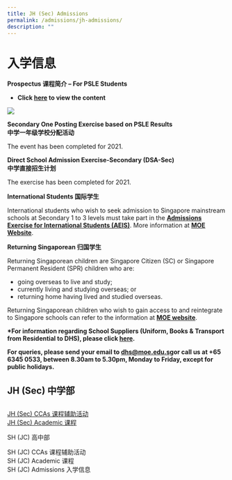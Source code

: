 ```yaml
---
title: JH (Sec) Admissions
permalink: /admissions/jh-admissions/
description: ""
---
```



**入学信息**
========

**Prospectus 课程简介 – For PSLE Students**

*   **Click [here](https://dunmanhigh.moe.edu.sg/wp-content/themes/dhs/assets/flipbook/Dunman-High-School-Prospectus-2020/) to view the content**

![](https://dunmanhigh.moe.edu.sg/wp-content/uploads/2020/05/DHS-School-Prospectus-2020.png)

**Secondary One Posting Exercise based on PSLE Results  
中学一年级学校分配活动**

The event has been completed for 2021.

**Direct School Admission Exercise-Secondary (DSA-Sec)  
中学直接招生计划**

The exercise has been completed for 2021.

**International Students 国际学生**

International students who wish to seek admission to Singapore mainstream schools at Secondary 1 to 3 levels must take part in the [**Admissions Exercise for International Students (AEIS)**](https://www.moe.gov.sg/admissions/international-students/admissions-exercise). More information at **[MOE Website](https://www.moe.gov.sg/admissions/international-students)**.

**Returning Singaporean 归国学生**

Returning Singaporean children are Singapore Citizen (SC) or Singapore Permanent Resident (SPR) children who are:

*   going overseas to live and study;
*   currently living and studying overseas; or
*   returning home having lived and studied overseas.

Returning Singaporean children who wish to gain access to and reintegrate to Singapore schools can refer to the information at [**MOE website**](https://www.moe.gov.sg/admissions/returning-singaporeans).

**\*For information regarding School Suppliers (Uniform, Books & Transport from Residential to DHS), please click [here](https://dunmanhigh.moe.edu.sg/administration/school-suppliers/).**

**For queries, please send your email to [dhs@moe.edu.sg](mailto:dhs@moe.edu.sg)or call us at +65 6345 0533, between 8.30am to 5.30pm, Monday to Friday, except for public holidays.**

## JH (Sec) 中学部
## 
[JH (Sec) CCAs 课程辅助活动](https://dunmanhigh.moe.edu.sg/jh-cca/)
[<br>JH (Sec) Academic 课程](https://dunmanhigh.moe.edu.sg/jh-academic/)


SH (JC) 高中部

SH (JC) CCAs 课程辅助活动
<br>SH (JC) Academic 课程
<br>SH (JC) Admissions 入学信息